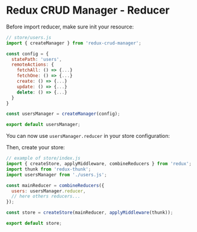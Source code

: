 Redux CRUD Manager - Reducer
===================

Before import reducer, make sure init your resource: 

```js
// store/users.js
import { createManager } from 'redux-crud-manager';

const config = {
  statePath: 'users',
  remoteActions: {
    fetchAll: () => {...}
    fetchOne: () => {...}
    create: () => {...}
    update: () => {...}
    delete: () => {...}
  }
}

const usersManager = createManager(config);

export default usersManager;
```

You can now use ```usersManager.reducer``` in your store configuration:

Then, create your store:

```js
// example of store/index.js
import { createStore, applyMiddleware, combineReducers } from 'redux';
import thunk from 'redux-thunk';
import usersManager from './users.js';

const mainReducer = combineReducers({
  users: usersManager.reducer,
  // here others reducers...
});

const store = createStore(mainReducer, applyMiddleware(thunk));

export default store;
```
